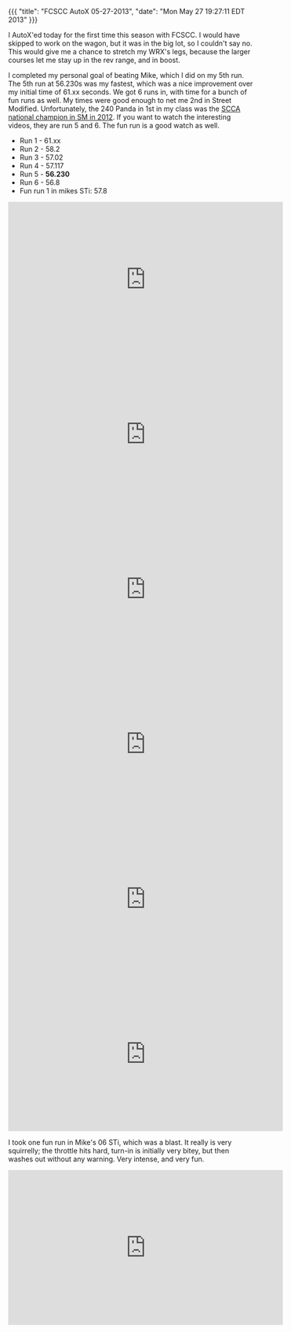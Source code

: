 {{{
  "title": "FCSCC AutoX 05-27-2013",
  "date": "Mon May 27 19:27:11 EDT 2013"
}}}

I AutoX'ed today for the first time this season with FCSCC. I would have skipped to work on the wagon, but it was in the big lot, so I couldn't say no. This would give me a chance to stretch my WRX's legs, because the larger courses let me stay up in the rev range, and in boost.

I completed my personal goal of beating Mike, which I did on my 5th run. The 5th run at 56.230s was my fastest, which was a nice improvement over my initial time of 61.xx seconds. We got 6 runs in, with time for a bunch of fun runs as well. My times were good enough to net me 2nd in Street Modified. Unfortunately, the 240 Panda in 1st in my class was the [SCCA national champion in SM in 2012](http://www.scca.com/solo/content.cfm?cid=51057). If you want to watch the interesting videos, they are run 5 and 6. The fun run is a good watch as well.

* Run 1 - 61.xx
* Run 2 - 58.2
* Run 3 - 57.02
* Run 4 - 57.117
* Run 5 - __56.230__
* Run 6 - 56.8
* Fun run 1 in mikes STi: 57.8

<iframe width="560" height="315" src="http://www.youtube.com/embed/E7G-Efg-Ixk" frameborder="0" allowfullscreen></iframe>

<iframe width="560" height="315" src="http://www.youtube.com/embed/zxmB9X013Mw" frameborder="0" allowfullscreen></iframe>

<iframe width="560" height="315" src="http://www.youtube.com/embed/LComKUAM-YU" frameborder="0" allowfullscreen></iframe>

<iframe width="560" height="315" src="http://www.youtube.com/embed/fCUCKvgf1b4" frameborder="0" allowfullscreen></iframe>

<iframe width="560" height="315" src="http://www.youtube.com/embed/FCNPqB0VjBo" frameborder="0" allowfullscreen></iframe>

<iframe width="560" height="315" src="http://www.youtube.com/embed/U4u8U3CTi98" frameborder="0" allowfullscreen></iframe>


I took one fun run in Mike's 06 STi, which was a blast. It really is very squirrelly; the throttle hits hard, turn-in is initially very bitey, but then washes out without any warning. Very intense, and very fun.

<iframe width="560" height="315" src="http://www.youtube.com/embed/9ZQUcX5ymYQ" frameborder="0" allowfullscreen></iframe>


